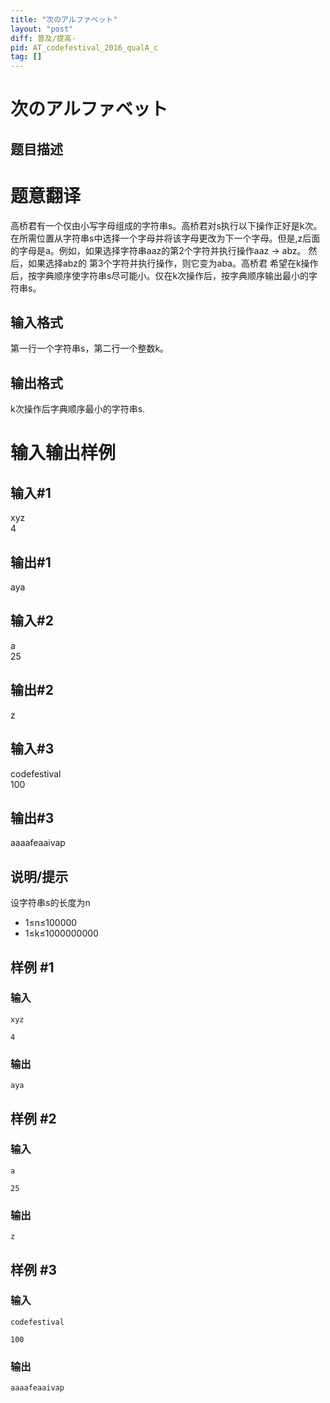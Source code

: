 ```yaml
---
title: "次のアルファベット"
layout: "post"
diff: 普及/提高-
pid: AT_codefestival_2016_qualA_c
tag: []
---
```


# 次のアルファベット

## 题目描述

# 题意翻译
高桥君有一个仅由小写字母组成的字符串s。高桥君对s执行以下操作正好是k次。在所需位置从字符串s中选择一个字母并将该字母更改为下一个字母。但是,z后面的字母是a。例如，如果选择字符串aaz的第2个字符并执行操作aaz → abz。 然后，如果选择abz的 第3个字符并执行操作，则它变为aba。高桥君 希望在k操作后，按字典顺序使字符串s尽可能小。仅在k次操作后，按字典顺序输出最小的字符串s。

## 输入格式

第一行一个字符串s，第二行一个整数k。

## 输出格式

k次操作后字典顺序最小的字符串s.
# 输入输出样例
## 输入#1
xyz          
4
## 输出#1
aya
## 输入#2
a   
25
## 输出#2
z
## 输入#3
codefestival   
100
## 输出#3
aaaafeaaivap

## 说明/提示

设字符串s的长度为n  
+ 1≤n≤100000
+ 1≤k≤1000000000

## 样例 #1

### 输入

```
xyz
4
```

### 输出

```
aya
```

## 样例 #2

### 输入

```
a
25
```

### 输出

```
z
```

## 样例 #3

### 输入

```
codefestival
100
```

### 输出

```
aaaafeaaivap
```

